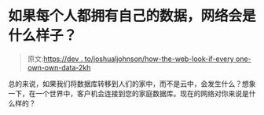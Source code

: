 # 如果每个人都拥有自己的数据，网络会是什么样子？

> 原文:[https://dev . to/joshualjohnson/how-the-web-look-if-every one-own-own-data-2kh](https://dev.to/joshualjohnson/how-does-the-web-look-if-everyone-owned-their-own-data-2kh)

总的来说，如果我们将数据库转移到人们的家中，而不是云中，会发生什么？想象一下，在一个世界中，客户机会连接到您的家庭数据库。现在的网络对你来说是什么样的？